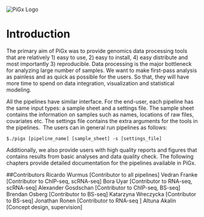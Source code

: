 

![PiGx Logo](http://bioinformatics.mdc-berlin.de/pigx/images/logo.svg)

# Introduction
The primary aim of PiGx was to provide genomics data processing tools that are relatively 1) easy to use, 2) easy to install, 4) easy distribute and most importantly 3) reproducible. Data processing is the major bottleneck for analyzing large number of samples. We want to make first-pass analysis as painless and as quick as possible for the users. So that, they will have more time to spend on data integration, visualization and statistical modeling.

All the pipelines have similar interface. For the end-user, each pipeline has the same input types: a sample sheet and a settings file. The sample sheet contains the information on samples such as names, locations of raw files, covariates etc. The settings file contains the extra arguments for the tools in the pipelines.  The users can in general run pipelines as follows: 

```
$./pigx [pipeline_name] [sample_sheet] -s [settings_file]
```

Additionally, we also provide users with high quality reports and figures that contains results from basic analyses and data quality check. The following chapters provide detailed documentation for the pipelines available in PiGx.



##Contributors
Ricardo Wurmus [Contributor to all pipelines]
Vedran Franke [Contributor to ChIP-seq, scRNA-seq]
Bora Uyar [Contributor to RNA-seq, scRNA-seq]
Alexander Gosdschan [Contributor to ChIP-seq, BS-seq]
Brendan Osberg [Contributor to BS-seq]
Katarzyna Wreczycka [Contributor to BS-seq]
Jonathan Ronen [Contributor to RNA-seq ]
Altuna Akalin [Concept design, supervision]
